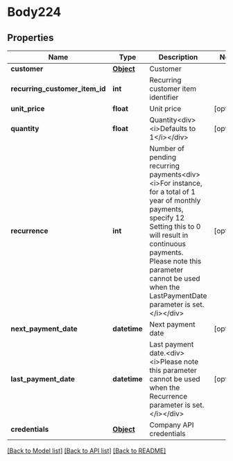 # Body224

## Properties
Name | Type | Description | Notes
------------ | ------------- | ------------- | -------------
**customer** | [**Object**](Object.md) | Customer | 
**recurring_customer_item_id** | **int** | Recurring customer item identifier | 
**unit_price** | **float** | Unit price | [optional] 
**quantity** | **float** | Quantity&lt;div&gt;&lt;i&gt;Defaults to 1&lt;/i&gt;&lt;/div&gt; | [optional] 
**recurrence** | **int** | Number of pending recurring payments&lt;div&gt;&lt;i&gt;For instance, for a total of 1 year of monthly payments, specify 12  Setting this to 0 will result in continuous payments.  Please note this parameter cannot be used when the LastPaymentDate parameter is set.&lt;/i&gt;&lt;/div&gt; | [optional] 
**next_payment_date** | **datetime** | Next payment date | [optional] 
**last_payment_date** | **datetime** | Last payment date.&lt;div&gt;&lt;i&gt;Please note this parameter cannot be used when the Recurrence parameter is set.&lt;/i&gt;&lt;/div&gt; | [optional] 
**credentials** | [**Object**](Object.md) | Company API credentials | 

[[Back to Model list]](../README.md#documentation-for-models) [[Back to API list]](../README.md#documentation-for-api-endpoints) [[Back to README]](../README.md)

